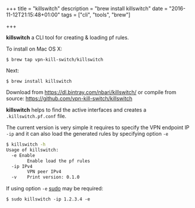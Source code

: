 +++
title = "killswitch"
description = "brew install killswitch"
date = "2016-11-12T21:15:48+01:00"
tags = ["cli", "tools", "brew"]

+++


**killswitch** a CLI tool for creating & loading pf rules.

To install on Mac OS X:

    $ brew tap vpn-kill-switch/killswitch

Next:

    $ brew install killswitch

Download from https://dl.bintray.com/nbari/killswitch/ or compile from source: https://github.com/vpn-kill-switch/killswitch


**killswitch** helps to find the active interfaces and creates a
``.killswitch.pf.conf`` file.

The current version is very simple it requires to specify the VPN endpoint IP
``-ip`` and it can also load the generated rules by specifying option ``-e``

```sh
$ killswitch -h
Usage of killswitch:
  -e Enable
        Enable load the pf rules
  -ip IPv4
        VPN peer IPv4
  -v    Print version: 0.1.0
```

If using option ``-e`` [sudo](https://en.wikipedia.org/wiki/Sudo) may be required:

	$ sudo killswitch -ip 1.2.3.4 -e
